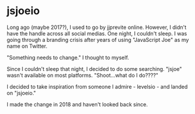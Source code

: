# jsjoeio

Long ago (maybe 2017?), I used to go by jjprevite online. However, I didn't have the handle across all social medias. One night, I couldn't sleep. I was going through a branding crisis after years of using "JavaScript Joe" as my name on Twitter.

"Something needs to change." I thought to myself.

Since I couldn't sleep that night, I decided to do some searching. "jsjoe" wasn't available on most platforms. "Shoot...what do I do????"

I decided to take inspiration from someone I admire - levelsio - and landed on "jsjoeio." 

I made the change in 2018 and haven't looked back since.